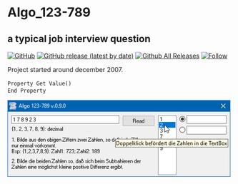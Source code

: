 # Algo_123-789
## a typical job interview question

[![GitHub](https://img.shields.io/github/license/OlimilO1402/Algo_123-789?style=plastic)](https://github.com/OlimilO1402/Algo_123-789/blob/master/LICENSE) 
[![GitHub release (latest by date)](https://img.shields.io/github/v/release/OlimilO1402/Algo_123-789?style=plastic)](https://github.com/OlimilO1402/Algo_123-789/releases/latest)
[![Github All Releases](https://img.shields.io/github/downloads/OlimilO1402/Algo_123-789/total.svg)](https://github.com/OlimilO1402/Algo_123-789/releases/download/v0.9.0/Algo123789_v0.9.0.zip)
[![Follow](https://img.shields.io/github/followers/OlimilO1402.svg?style=social&label=Follow&maxAge=2592000)](https://github.com/OlimilO1402/Algo_123-789/watchers)

Project started around december 2007.  
<AppLongDescription>  


```vba
Property Get Value()
End Property
```

![Algo123789 Image](Resources/Algo123789.png "Algo123789 Image")
